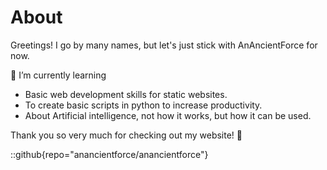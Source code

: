 # About
Greetings! I go by many names, but let's just stick with AnAncientForce for now.

🌱 I’m currently learning

- Basic web development skills for static websites.
- To create basic scripts in python to increase productivity.
- About Artificial intelligence, not how it works, but how it can be used.

Thank you so very much for checking out my website! 💫

::github{repo="anancientforce/anancientforce"}